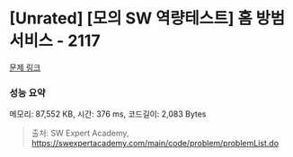 # [Unrated] [모의 SW 역량테스트] 홈 방범 서비스 - 2117 

[문제 링크](https://swexpertacademy.com/main/code/problem/problemDetail.do?contestProbId=AV5V61LqAf8DFAWu) 

### 성능 요약

메모리: 87,552 KB, 시간: 376 ms, 코드길이: 2,083 Bytes



> 출처: SW Expert Academy, https://swexpertacademy.com/main/code/problem/problemList.do